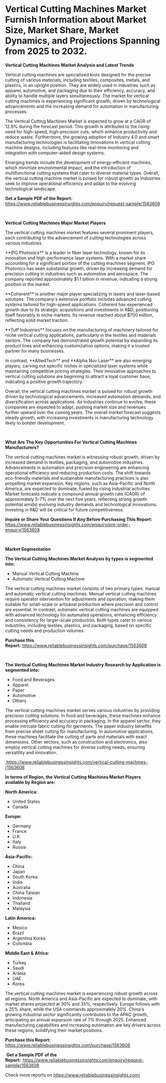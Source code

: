 <p><h1>Vertical Cutting Machines Market Furnish Information about Market Size, Market Share, Market Dynamics, and Projections Spanning from 2025 to 2032.</h1></p><p><strong>Vertical Cutting Machines Market Analysis and Latest Trends</strong></p>
<p><p>Vertical cutting machines are specialized tools designed for the precise cutting of various materials, including textiles, composites, metals, and plastics, in an upright position. They are widely used in industries such as apparel, automotive, and packaging due to their efficiency, accuracy, and ability to handle multiple layers simultaneously. The market for vertical cutting machines is experiencing significant growth, driven by technological advancements and the increasing demand for automation in manufacturing processes.</p><p>The Vertical Cutting Machines Market is expected to grow at a CAGR of 12.9% during the forecast period. This growth is attributed to the rising need for high-speed, high-precision cuts, which enhance productivity and reduce waste. Furthermore, the growing adoption of Industry 4.0 and smart manufacturing technologies is facilitating innovations in vertical cutting machine designs, including features like real-time monitoring and integration with computer-aided design systems.</p><p>Emerging trends include the development of energy-efficient machines, which minimize environmental impact, and the introduction of multifunctional cutting systems that cater to diverse material types. Overall, the vertical cutting machine market is poised for robust growth as industries seek to improve operational efficiency and adapt to the evolving technological landscape.</p></p>
<p><strong>Get a Sample PDF of the Report:&nbsp;</strong> <a href="https://www.reliablebusinessinsights.com/enquiry/request-sample/1563608?utm_campaign=3321&utm_medium=2&utm_source=Github&utm_content=ia&utm_term=11042025&utm_id=vertical-cutting-machines">https://www.reliablebusinessinsights.com/enquiry/request-sample/1563608</a></p>
<p>&nbsp;</p>
<p><strong>Vertical Cutting Machines Major Market Players</strong></p>
<p><p>The vertical cutting machines market features several prominent players, each contributing to the advancement of cutting technologies across various industries.</p><p>**IPG Photonics** is a leader in fiber laser technology, known for its innovation and high-performance laser systems. With a market share accounting for a significant portion of the cutting machines segment, IPG Photonics has seen substantial growth, driven by increasing demand for precision cutting in industries such as automotive and aerospace. The company reported approximately $1.1 billion in revenue, indicating a strong position in the market.</p><p>**Coherent** is another major player specializing in lasers and laser-based solutions. The company's extensive portfolio includes advanced cutting systems tailored for high-speed applications. Coherent has experienced growth due to its strategic acquisitions and investments in R&D, positioning itself favorably in niche markets. Its revenue reached about $700 million, reflecting solid market traction.</p><p>**Tuff Industries** focuses on the manufacturing of machinery tailored for niche vertical cutting applications, particularly in the textiles and materials sectors. The company has demonstrated growth potential by expanding its product lines and enhancing customization options, making it a trusted partner for many businesses. </p><p>In contrast, **AlliedTech** and **Alpha Nov Laser** are also emerging players, carving out specific niches in specialized laser systems while maintaining competitive pricing strategies. Their innovative approaches to vertical cutting solutions are beginning to attract a loyal customer base, indicating a positive growth trajectory.</p><p>Overall, the vertical cutting machines market is poised for robust growth driven by technological advancements, increased automation demands, and diversification across applications. As industries continue to evolve, these companies are expected to adapt, pushing market size and revenues further upward over the coming years. The overall market forecast suggests steady growth, with increasing investments in manufacturing technology likely to bolster development.</p></p>
<p>&nbsp;</p>
<p><strong>What Are The Key Opportunities For Vertical Cutting Machines Manufacturers?</strong></p>
<p><p>The vertical cutting machines market is witnessing robust growth, driven by increased demand in textiles, packaging, and automotive industries. Advancements in automation and precision engineering are enhancing operational efficiency and reducing production costs. The shift towards eco-friendly materials and sustainable manufacturing practices is also propelling market expansion. Key regions, such as Asia-Pacific and North America, are expected to dominate, fueled by rising industrial activities. Market forecasts indicate a compound annual growth rate (CAGR) of approximately 5-7% over the next five years, reflecting strong growth potential amidst evolving industry demands and technological innovations. Investing in R&D will be critical for future competitiveness.</p></p>
<p><strong>Inquire or Share Your Questions If Any Before Purchasing This Report:</strong> <a href="https://www.reliablebusinessinsights.com/enquiry/pre-order-enquiry/1563608?utm_campaign=3321&utm_medium=2&utm_source=Github&utm_content=ia&utm_term=11042025&utm_id=vertical-cutting-machines">https://www.reliablebusinessinsights.com/enquiry/pre-order-enquiry/1563608</a></p>
<p>&nbsp;</p>
<p><strong>Market Segmentation</strong></p>
<p><strong>The Vertical Cutting Machines Market Analysis by types is segmented into:</strong></p>
<p><ul><li>Manual Vertical Cutting Machine</li><li>Automatic Vertical Cutting Machine</li></ul></p>
<p><p>The vertical cutting machines market consists of two primary types: manual and automatic vertical cutting machines. Manual vertical cutting machines require operator intervention for adjustments and operation, making them suitable for small-scale or artisanal production where precision and control are essential. In contrast, automatic vertical cutting machines are equipped with advanced technology for automated operations, enhancing efficiency and consistency for larger-scale production. Both types cater to various industries, including textiles, plastics, and packaging, based on specific cutting needs and production volumes.</p></p>
<p><strong>Purchase this Report:&nbsp;</strong><a href="https://www.reliablebusinessinsights.com/purchase/1563608?utm_campaign=3321&utm_medium=2&utm_source=Github&utm_content=ia&utm_term=11042025&utm_id=vertical-cutting-machines">https://www.reliablebusinessinsights.com/purchase/1563608</a></p>
<p>&nbsp;</p>
<p><strong>The Vertical Cutting Machines Market Industry Research by Application is segmented into:</strong></p>
<p><ul><li>Food and Beverages</li><li>Apparel</li><li>Paper</li><li>Automotive</li><li>Others</li></ul></p>
<p><p>The vertical cutting machines market serves various industries by providing precision cutting solutions. In food and beverages, these machines enhance processing efficiency and accuracy in packaging. In the apparel sector, they enable intricate fabric cutting for garments. The paper industry benefits from precise sheet cutting for manufacturing. In automotive applications, these machines facilitate the cutting of parts and materials with exact dimensions. Other sectors, such as construction and electronics, also employ vertical cutting machines for diverse cutting needs, ensuring versatility and innovation.</p></p>
<p><a href="https://www.reliablebusinessinsights.com/vertical-cutting-machines-r1563608?utm_campaign=3321&utm_medium=2&utm_source=Github&utm_content=ia&utm_term=11042025&utm_id=vertical-cutting-machines">&nbsp;https://www.reliablebusinessinsights.com/vertical-cutting-machines-r1563608</a></p>
<p><strong>In terms of Region, the Vertical Cutting Machines Market Players available by Region are:</strong></p>
<p>
    <p> <strong> North America: </strong>
        <ul>
            <li>United States</li>
            <li>Canada</li>
        </ul>
        </p> 
    <p> <strong> Europe: </strong>
        <ul>
            <li>Germany</li>
            <li>France</li>
            <li>U.K.</li>
            <li>Italy</li>
            <li>Russia</li>
        </ul>
        </p> 
    <p> <strong> Asia-Pacific: </strong>
        <ul>
            <li>China</li>
            <li>Japan</li>
            <li>South Korea</li>
            <li>India</li>
            <li>Australia</li>
            <li>China Taiwan</li>
            <li>Indonesia</li>
            <li>Thailand</li>
            <li>Malaysia</li>
        </ul>
        </p> 
    <p> <strong> Latin America: </strong>
        <ul>
            <li>Mexico</li>
            <li>Brazil</li>
            <li>Argentina Korea</li>
            <li>Colombia</li>
        </ul>
        </p> 
    <p> <strong> Middle East & Africa: </strong>
        <ul>
            <li>Turkey</li>
            <li>Saudi</li>
            <li>Arabia</li>
            <li>UAE</li>
            <li>Korea</li>
        </ul>
    </p>
    </p>
<p><p>The vertical cutting machines market is experiencing robust growth across all regions. North America and Asia-Pacific are expected to dominate, with market shares projected at 30% and 35%, respectively. Europe follows with a 25% share, while the USA commands approximately 20%. China's growing industrial sector significantly contributes to the APAC growth, anticipating an annual expansion rate of 7% through 2025. Enhanced manufacturing capabilities and increasing automation are key drivers across these regions, solidifying their market positions.</p></p>
<p><strong>Purchase this Report: </strong><a href="https://www.reliablebusinessinsights.com/purchase/1563608?utm_campaign=3321&utm_medium=2&utm_source=Github&utm_content=ia&utm_term=11042025&utm_id=vertical-cutting-machines">https://www.reliablebusinessinsights.com/purchase/1563608</a></p>
<p>&nbsp;<strong>Get a Sample PDF of the Report:&nbsp;&nbsp;</strong><a href="https://www.reliablebusinessinsights.com/enquiry/request-sample/1563608?utm_campaign=3321&utm_medium=2&utm_source=Github&utm_content=ia&utm_term=11042025&utm_id=vertical-cutting-machines">https://www.reliablebusinessinsights.com/enquiry/request-sample/1563608</a></p>
<p><strong></strong></p>
<p>Check more reports on <a href="https://www.reliablebusinessinsights.com/?utm_campaign=3321&utm_medium=2&utm_source=Github&utm_content=ia&utm_term=11042025&utm_id=vertical-cutting-machines">https://www.reliablebusinessinsights.com/</a></p>